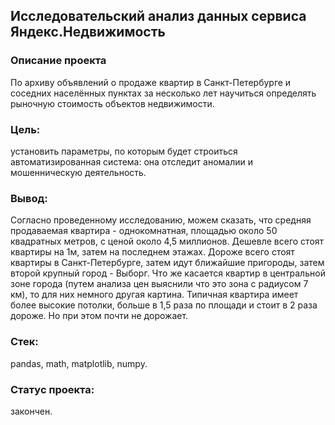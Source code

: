 ## Исследовательский анализ данных сервиса Яндекс.Недвижимость
### Описание проекта
По архиву объявлений о продаже квартир в Санкт-Петербурге и соседних населённых пунктах за несколько лет научиться определять рыночную стоимость объектов недвижимости. 
### Цель: 
установить параметры, по которым будет строиться автоматизированная система: она отследит аномалии и мошенническую деятельность.
### Вывод: 
Согласно проведенному исследованию, можем сказать, что средняя продаваемая квартира - однокомнатная, площадью около 50 квадратных метров, с ценой около 4,5 миллионов. Дешевле всего стоят квартиры на 1м, затем на последнем этажах. Дороже всего стоят квартиры в Санкт-Петербурге, затем идут ближайшие пригороды, затем второй крупный город - Выборг. Что же касается квартир в центральной зоне города (путем анализа цен выяснили что это зона с радиусом 7 км), то для них немного другая картина. Типичная квартира имеет более высокие потолки, больше в 1,5 раза по площади и стоит в 2 раза дороже. Но при этом почти не дорожает.
### Стек: 
pandas, math, matplotlib, numpy.
### Статус проекта: 
закончен.
